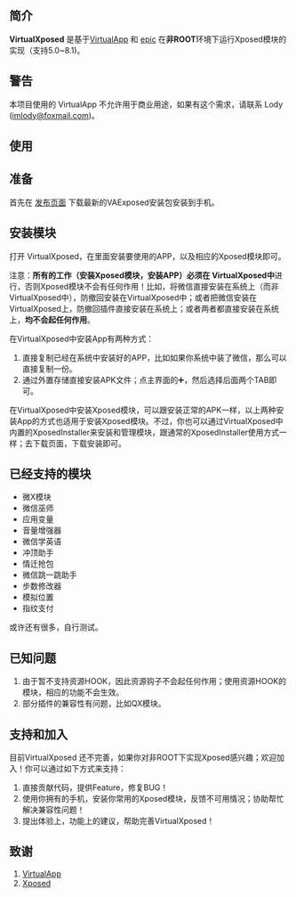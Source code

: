 简介
-----
**VirtualXposed** 是基于[VirtualApp](https://github.com/asLody/VirtualApp) 和 [epic](https://github.com/tiann/epic) 在**非ROOT**环境下运行Xposed模块的实现（支持5.0~8.1)。

警告
-------
本项目使用的 VirtualApp 不允许用于商业用途，如果有这个需求，请联系 Lody (imlody@foxmail.com)。

使用
----------

## 准备

首先在 [发布页面](https://github.com/android-hacker/VirtualXposed/releases) 下载最新的VAExposed安装包安装到手机。

## 安装模块

打开 VirtualXposed，在里面安装要使用的APP，以及相应的Xposed模块即可。

注意：**所有的工作（安装Xposed模块，安装APP）必须在 VirtualXposed中**进行，否则Xposed模块不会有任何作用！比如，将微信直接安装在系统上（而非VirtualXposed中），防撤回安装在VirtualXposed中；或者把微信安装在VirtualXposed上，防撤回插件直接安装在系统上；或者两者都直接安装在系统上，**均不会起任何作用**。

在VirtualXposed中安装App有两种方式：

1. 直接复制已经在系统中安装好的APP，比如如果你系统中装了微信，那么可以直接复制一份。
2. 通过外置存储直接安装APK文件；点主界面的➕，然后选择后面两个TAB即可。

在VirtualXposed中安装Xposed模块，可以跟安装正常的APK一样，以上两种安装App的方式也适用于安装Xposed模块。不过，你也可以通过VirtualXposed中内置的XposedInstaller来安装和管理模块，跟通常的XposedInstaller使用方式一样；去下载页面，下载安装即可。 

## 已经支持的模块

- 微X模块
- 微信巫师
- 应用变量
- 音量增强器
- 微信学英语
- 冲顶助手
- 情迁抢包
- 微信跳一跳助手
- 步数修改器
- 模拟位置
- 指纹支付

或许还有很多，自行测试。

已知问题
-----------

1. 由于暂不支持资源HOOK，因此资源钩子不会起任何作用；使用资源HOOK的模块，相应的功能不会生效。
4. 部分插件的兼容性有问题，比如QX模块。

支持和加入
------------

目前VirtualXposed 还不完善，如果你对非ROOT下实现Xposed感兴趣；欢迎加入！你可以通过如下方式来支持：

1. 直接贡献代码，提供Feature，修复BUG！
2. 使用你拥有的手机，安装你常用的Xposed模块，反馈不可用情况；协助帮忙解决兼容性问题！
3. 提出体验上，功能上的建议，帮助完善VirtualXposed！

致谢
------

1. [VirtualApp](https://github.com/asLody/VirtualApp)
2. [Xposed](https://github.com/rovo89/Xposed)
